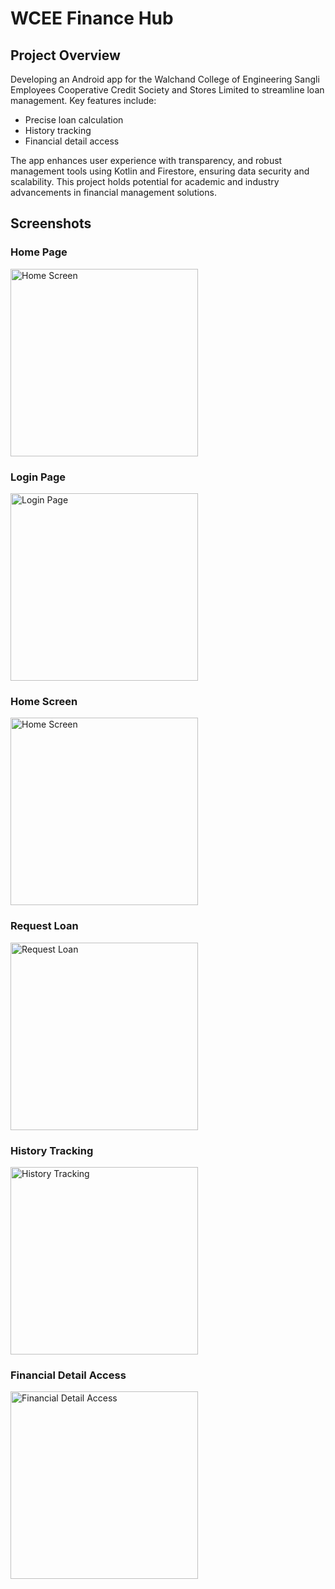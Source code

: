 # WCEE Finance Hub

## Project Overview

Developing an Android app for the Walchand College of Engineering Sangli Employees Cooperative Credit Society and Stores Limited to streamline loan management. Key features include:

- Precise loan calculation
- History tracking
- Financial detail access

The app enhances user experience with transparency, and robust management tools using Kotlin and Firestore, ensuring data security and scalability. This project holds potential for academic and industry advancements in financial management solutions.

## Screenshots
### Home Page
<img src="https://github.com/user-attachments/assets/7134c57f-bc5e-488b-ad80-bcc355dd0b68" alt="Home Screen" width="300"/>

### Login Page
<img src="https://github.com/user-attachments/assets/57c0cc45-e08b-43ee-949f-61c436b3e816" alt="Login Page" width="300"/>

### Home Screen
<img src="https://github.com/user-attachments/assets/c691f965-a7d1-40b9-961d-12ab7584a2bd" alt="Home Screen" width="300"/>

### Request Loan
<img src="https://github.com/user-attachments/assets/fdd966ea-c6e8-49a5-a680-b12ea7b1a011" alt="Request Loan" width="300"/>

### History Tracking
<img src="https://github.com/user-attachments/assets/ab088f9c-c1cd-43e6-87a0-bbab2f484578" alt="History Tracking" width="300"/>

### Financial Detail Access
<img src="https://github.com/user-attachments/assets/f9a35024-bf38-4777-a275-c61c75746806" alt="Financial Detail Access" width="300"/>
